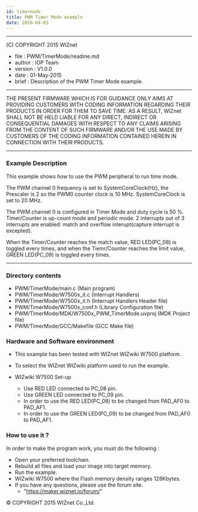 ```yaml
---
id: timermode
title: PWM Timer Mode example
date: 2020-04-03
---
```


******************************************************************************
(C) COPYRIGHT 2015 WIZnet

  * file    : PWM/TimerMode/readme.md
  * author  : IOP Team
  * version : V1.0.0
  * date    : 01-May-2015
  * brief   : Description of the PWM Timer Mode example.
******************************************************************************
THE PRESENT FIRMWARE WHICH IS FOR GUIDANCE ONLY AIMS AT PROVIDING CUSTOMERS
WITH CODING INFORMATION REGARDING THEIR PRODUCTS IN ORDER FOR THEM TO SAVE
TIME. AS A RESULT, WIZnet SHALL NOT BE HELD LIABLE FOR ANY
DIRECT, INDIRECT OR CONSEQUENTIAL DAMAGES WITH RESPECT TO ANY CLAIMS ARISING
FROM THE CONTENT OF SUCH FIRMWARE AND/OR THE USE MADE BY CUSTOMERS OF THE
CODING INFORMATION CONTAINED HEREIN IN CONNECTION WITH THEIR PRODUCTS.
******************************************************************************

### Example Description 

This example shows how to use the PWM peripheral to run time mode.

The PWM channel 0 frequency is set to SystemCoreClock(Hz), the Prescaler is 2 
so the PWM0 counter clock is 10 MHz.
SystemCoreClock is set to 20 MHz.

The PWM channel 0 is configured in Timer Mode and duty cycle is 50 %.
Timer/Counter is up-count mode and periodic mode. 2 interrupts out of 3 interrupts
are enabled: match and overflow interupt(capture interrupt is excepted).

When the Timer/Counter reaches the match value, RED LED(PC_08) is toggled every times, 
and when the Tiemr/Counter reaches the limit value, GREEN LED(PC_09) is toggled every times.

------------------------------------------------------------------------------------
### Directory contents 

  - PWM/TimerMode/main.c                  (Main program) 
  - PWM/TimerMode/W7500x_it.c             (Interrupt Handlers)
  - PWM/TimerMode/W7500x_it.h             (Interrupt Handlers Header file)
  - PWM/TimerMode/W7500x_conf.h           (Library Configuration file)
  - PWM/TimerMode/MDK/W7500x_PWM_TimerMode.uvproj    (MDK Project file)
  - PWM/TimerMode/GCC/Makefile            (GCC Make file)
  
### Hardware and Software environment 

  - This example has been tested with WIZnet WIZwiki W7500 platform.
  - To select the WIZnet WIZwiki platform used to run the example.
  
  - WIZwiki W7500 Set-up
    - Use RED LED connected to PC_08 pin.
    - Use GREEN LED connected to PC_09 pin.
    - In order to use the RED LED(PC_08) to be changed from PAD_AF0 to PAD_AF1.
    - In order to use the GREEN LED(PC_09) to be changed from PAD_AF0 to PAD_AF1.
  
### How to use it ? 

In order to make the program work, you must do the following :

 - Open your preferred toolchain.
 - Rebuild all files and load your image into target memory.
 - Run the example.
 - WIZwiki W7500 where the Flash memory density ranges 128Kbytes.
 - If you have any questions, please use the forum site.
   - "https://maker.wiznet.io/forum/"

 
&copy; COPYRIGHT 2015 WIZnet Co.,Ltd.
